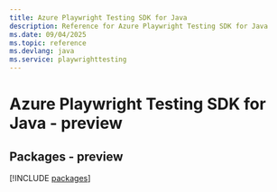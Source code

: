```yaml
---
title: Azure Playwright Testing SDK for Java
description: Reference for Azure Playwright Testing SDK for Java
ms.date: 09/04/2025
ms.topic: reference
ms.devlang: java
ms.service: playwrighttesting
---
```

# Azure Playwright Testing SDK for Java - preview
## Packages - preview
[!INCLUDE [packages](playwright-testing-index.md)]